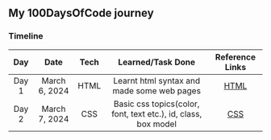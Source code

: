 ## My 100DaysOfCode journey

### Timeline

| **Day** |   **Date**    | **Tech** |               **Learned/Task Done**                |                                                  **Reference Links**                                                  |
| :-----: | :-----------: | :------: | :----------------------------------------: | :-------------------------------------------------------------------------------------------------------------------: |
|  Day 1  | March 6, 2024 |   HTML   | Learnt html syntax and made some web pages | [HTML](https://www.udemy.com/course/design-and-develop-a-killer-website-with-html5-and-css3/?couponCode=ST12MT030524) |
|  Day 2  | March 7, 2024 |   CSS   | Basic css topics(color, font, text etc.), id, class, box model | [CSS](https://www.udemy.com/course/design-and-develop-a-killer-website-with-html5-and-css3/?couponCode=ST12MT030524) |